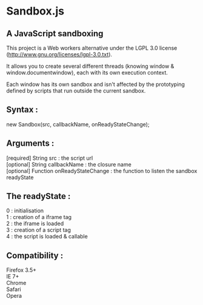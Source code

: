 Sandbox.js
==========

A JavaScript sandboxing
-----------------------

This project is a Web workers alternative under the LGPL 3.0 license (http://www.gnu.org/licenses/lgpl-3.0.txt).

It allows you to create several different threads (knowing window & window.documentwindow), each with its own execution context.

Each window has its own sandbox and isn't affected by the prototyping defined by scripts that run outside the current sandbox.


Syntax :
--------

new Sandbox(src, callbackName, onReadyStateChange);


Arguments :
-----------

[required] String   src                : the script url<br />
[optional] String   callbackName       : the closure name<br />
[optional] Function onReadyStateChange : the function to listen the sandbox readyState<br />


The readyState :
----------------

0 : initialisation<br />
1 : creation of a iframe tag<br />
2 : the iframe is loaded<br />
3 : creation of a script tag<br />
4 : the script is loaded & callable


Compatibility :
---------------

Firefox 3.5+<br />
IE 7+<br />
Chrome<br />
Safari<br />
Opera<br />
